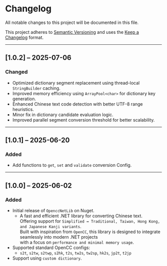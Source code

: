 ﻿# Changelog

All notable changes to this project will be documented in this file.

This project adheres to [Semantic Versioning](https://semver.org/spec/v2.0.0.html) and uses the [Keep a Changelog](https://keepachangelog.com/en/1.0.0/) format.

---

## [1.0.2] – 2025-07-06
### Changed
- Optimized dictionary segment replacement using thread-local `StringBuilder` caching.
- Improved memory efficiency using `ArrayPool<char>` for dictionary key generation.
- Enhanced Chinese text code detection with better UTF-8 range heuristics.
- Minor fix in dictionary candidate evaluation logic.
- Improved parallel segment conversion threshold for better scalability.

---

## [1.0.1] – 2025-06-20
### Added
- Add functions to `get`, `set` and `validate` conversion Config.

---

## [1.0.0] – 2025-06-02
### Added
- Initial release of `OpenccNetLib` on Nuget.
  - A fast and efficient .NET library for converting Chinese text.  
    Offering support for `Simplified ↔ Traditional, Taiwan, Hong Kong, and Japanese Kanji variants`.  
    Built with inspiration from `OpenCC`, this library is designed to integrate seamlessly into modern .NET projects  
    with a focus on `performance and minimal memory usage`.
- Supported standard OpenCC configs:
    - `s2t`, `s2tw`, `s2twp`, `s2hk`, `t2s`, `tw2s`, `tw2sp`, `hk2s`, `jp2t`, `t2jp`
- Support using `custom dictionary`.
